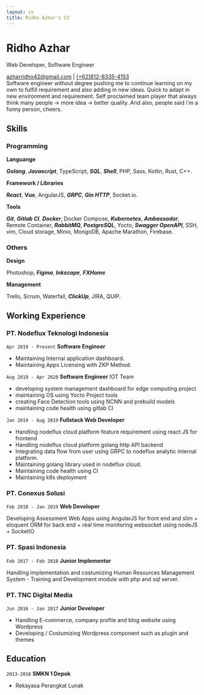 ```yaml
---
layout: cv
title: Ridho Azhar's CV
---
```

# Ridho Azhar
Web Developer, Software Engineer

<div id="webaddress">
<a href="mailto:azharridho42@gmail.com">azharridho42@gmail.com</a>
| <a href="#">(+62)812-8335-4153</a>
</div>
<span>
Software engineer without degree pushing me to continue learning on my own to fulfill requirement and also adding in new ideas.
Quick to adapt in new environment and requirement. Self proclaimed team player that always think many people -> more idea -> better quality.
And also, people said i'm a funny person, cheers.
</span>

## Skills

### Programming
__Languange__

___Golang___, ___Javascript___, TypeScript, ___SQL___, ___Shell___, PHP, Sass, Kotlin, Rust, C++.

__Framework / Libraries__

___React___, __Vue__, AngularJS, ___GRPC___, ___Gin HTTP___, Socket.io.

__Tools__

___Git___, ___Gitlab CI___, ___Docker___, Docker Compose, ___Kubernetes___, ___Ambassador___, Remote Container, ___RabbitMQ___, ___PostgreSQL___, Yocto, ___Swagger OpenAPI___, SSH, vim, Cloud storage, Minio, MongoDB, Apache Marathon, Firebase.

### Others
__Design__

Photoshop, ___Figma___, ___Inkscape___, ___FXHome___

__Management__

Trello, Scrum, Waterfall, ___ClickUp___, JIRA, QUIP.


## Working Experience
### PT. Nodeflux Teknologi Indonesia
`Apr 2019 - Present`
__Software Engineer__
- Maintaining Internal application dashboard.
- Maintaining Apps Licensing with ZKP Method.

`Aug 2019 - Apr 2020`
__Software Engineer__ IOT Team
- developing system management dashboard for edge computing project
- maintaining OS using Yocto Project tools
- creating Face Detection tools using NCNN and prebuild models
- maintaining code health using gitlab CI

`Jan 2019 - Aug 2019`
__Fullstack Web Developer__ 

- Handling nodeflux cloud platform feature requirement using react JS for frontend
- Handling nodeflux cloud platform golang http API backend
- Integrating data flow from user using GRPC to nodeflux analytic internal platform.
- Maintaining golang library used in nodeflux cloud.
- Maintaining code health using CI
- Maintaining k8s deployment

### PT. Conexus Solusi
`Feb 2018 - Jan 2019`
__Web Developer__

Developing Assessment Web Apps using AngularJS for front end and slim + eloquent ORM for back end + real time monitoring websocket using nodeJS + SocketIO

### PT. Spasi Indonesia
`Feb 2017 - Feb 2018`
__Junior Implementor__

Handling implementation and costumizing Human Resources Management System - Training and Development module with php and sql server.

### PT. TNC Digital Media
`Jun 2016 - Jan 2017`
__Junior Developer__

- Handling E-commerce, company profile and blog website using Wordpress
- Developing / Costumizing Wordpress component such as plugin and themes

## Education

`2013-2016`
__SMKN 1 Depok__
- Rekayasa Perangkat Lunak


